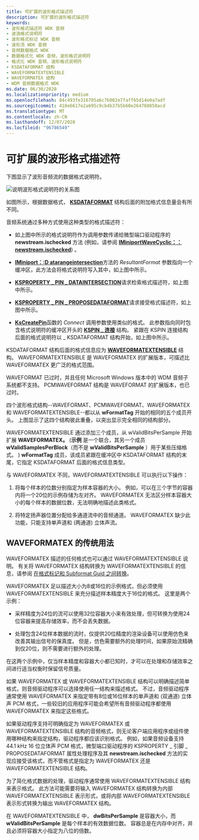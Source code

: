 ```yaml
---
title: 可扩展的波形格式描述符
description: 可扩展的波形格式描述符
keywords:
- 波形格式描述符 WDK 音频
- 波浪格式说明符
- 波形格式标记 WDK 音频
- 波形流 WDK 音频
- 音频数据格式 WDK
- 数据格式化 WDK 音频，波形格式说明符
- 格式化 WDK 音频、波形格式说明符
- KSDATAFORMAT 结构
- WAVEFORMATEXTENSIBLE
- WAVEFORMATEX 结构
- WDM 音频数据格式 WDK
ms.date: 06/30/2020
ms.localizationpriority: medium
ms.openlocfilehash: 84c493fe316705a6c7b002e7faff65d14e0a7adf
ms.sourcegitcommit: 418e6617e2a695c9cb4b37b5b60e264760858acd
ms.translationtype: MT
ms.contentlocale: zh-CN
ms.lasthandoff: 12/07/2020
ms.locfileid: "96786549"
---
```

# <a name="extensible-wave-format-descriptors"></a>可扩展的波形格式描述符

下图显示了波形音频流的数据格式说明符。

![说明波形格式说明符的关系图](images/wavefmt.png)

如图所示，根据数据格式， [**KSDATAFORMAT**](/windows-hardware/drivers/ddi/ks/ns-ks-ksdataformat) 结构后面的附加格式信息量会有所不同。

音频系统通过多种方式使用这种类型的格式描述符：

- 如上图中所示的格式说明符作为调用参数传递给微型端口驱动程序的 **newstream.ischecked** 方法 (例如，请参阅 [**IMiniportWaveCyclic：： newstream.ischecked**](/windows-hardware/drivers/ddi/portcls/nf-portcls-iminiportwavecyclic-newstream)) 。

- [**IMiniport：:D atarangeintersection**](/windows-hardware/drivers/ddi/portcls/nf-portcls-iminiport-datarangeintersection)方法的 *ResultantFormat* 参数指向一个缓冲区，此方法会将格式说明符写入其中，如上图中所示。

- [**KSPROPERTY \_ PIN \_ DATAINTERSECTION**](../stream/ksproperty-pin-dataintersection.md)请求检索格式描述符，如上图中所示。

- [**KSPROPERTY \_ PIN \_ PROPOSEDATAFORMAT**](../stream/ksproperty-pin-proposedataformat.md)请求接受格式描述符，如上图中所示。

- [**KsCreatePin**](/windows-hardware/drivers/ddi/ks/nf-ks-kscreatepin)函数的 *Connect* 调用参数使用类似的格式。 此参数指向同时包含格式说明符的缓冲区开头的 [**KSPIN \_ 连接**](/windows-hardware/drivers/ddi/ks/ns-ks-kspin_connect) 结构。 紧跟在 KSPIN 连接结构后面的格式说明符以 \_ KSDATAFORMAT 结构开始，如上图中所示。

KSDATAFORMAT 结构后面的格式信息应为 [**WAVEFORMATEXTENSIBLE**](/windows-hardware/drivers/ddi/ksmedia/ns-ksmedia-waveformatextensible) 结构。 WAVEFORMATEXTENSIBLE 是 WAVEFORMATEX 的扩展版本，可描述比 WAVEFORMATEX 更广泛的格式范围。

WAVEFORMAT 已过时，并且任何 Microsoft Windows 版本中的 WDM 音频子系统都不支持。 PCMWAVEFORMAT 结构是 WAVEFORMAT 的扩展版本，也已过时。

四个波形格式结构--WAVEFORMAT、PCMWAVEFORMAT、WAVEFORMATEX 和 WAVEFORMATEXTENSIBLE--都以从 **wFormatTag** 开始的相同的五个成员开头。 上图显示了这四个结构彼此重叠，以突出显示完全相同的结构部分。

WAVEFORMATEXTENSIBLE 通过添加三个成员，从 wValidBitsPerSample 开始扩展 **WAVEFORMATEX。**  (**示例** 是一个联合，其另一个成员 **wValidSamplesPerBlock**（而不是 **wValidBitsPerSample** ）用于某些压缩格式。 ) **wFormatTag** 成员，该成员紧跟在缓冲区中 KSDATAFORMAT 结构的末尾，它指定 KSDATAFORMAT 后面的格式信息类型。

与 WAVEFORMATEX 不同，WAVEFORMATEXTENSIBLE 可以执行以下操作：

1. 将每个样本的位数分别指定为样本容器的大小。 例如，可以在三个字节的容器内将一个20位的示例存储为左对齐。 WAVEFORMATEX 无法区分样本容器大小的每个样本的数据位数，无法明确地描述此类格式。

2. 将特定扬声器位置分配给多通道流中的音频通道。 WAVEFORMATEX 缺少此功能，只能支持单声道和 (两通道) 立体声流。

## <a name="legacy-use-of-waveformatex"></a>WAVEFORMATEX 的传统用法

WAVEFORMATEX 描述的任何格式也可以通过 WAVEFORMATEXTENSIBLE 说明。 有关将 WAVEFORMATEX 结构转换为 WAVEFORMATEXTENSIBLE 的信息，请参阅 [在格式标记和 Subformat Guid 之间转换](converting-between-format-tags-and-subformat-guids.md)。

WAVEFORMATEX 足以描述大小为8或16位的示例格式，但必须使用 WAVEFORMATEXTENSIBLE 来充分描述样本精度大于16位的格式。 这里是两个示例：

- 采样精度为24位的流可以使用32位容器大小来有效处理，但可转换为使用24位容器来提高存储效率，而不会丢失数据。

- 处理包含24位样本数据的流时，仅提供20位精度的渲染设备可以使用仿色来改善其输出信号的保真度。 但是，仿色需要额外的处理时间，如果原始流精确到仅20位，则不需要进行额外的处理。

在这两个示例中，仅当样本精度和容器大小都已知时，才可以在处理和存储效率之间进行适当权衡时保留信号质量。

如果 WAVEFORMATEX 或 WAVEFORMATEXTENSIBLE 结构可以明确描述简单格式，则音频驱动程序可以选择使用任一结构来描述格式。 不过，音频驱动程序通常使用 WAVEFORMATEX 来指定带有8位或16位样本的单声道和 (双通道) 立体声 PCM 格式，一些较旧的应用程序可能会希望所有音频驱动程序都使用 WAVEFORMATEX 来指定这些格式。

如果驱动程序支持可明确指定为 WAVEFORMATEX 或 WAVEFORMATEXTENSIBLE 结构的音频格式，则无论客户端应用程序或组件使用哪种结构来指定结构，驱动程序都应该识别格式。 例如，如果音频设备支持 44.1 kHz 16 位立体声 PCM 格式，微型端口驱动程序的 KSPROPERTY \_ 引脚 \_ PROPOSEDATAFORMAT 属性处理程序及其 **newstream.ischecked** 方法的实现应接受该格式，而不管格式是指定为 WAVEFORMATEX 还是 WAVEFORMATEXTENSIBLE 结构。

为了简化格式数据的处理，驱动程序通常使用 WAVEFORMATEXTENSIBLE 结构来表示格式。 此方法可能需要将输入 WAVEFORMATEX 结构转换为内部 WAVEFORMATEXTENSIBLE 表示形式，或将内部 WAVEFORMATEXTENSIBLE 表示形式转换为输出 WAVEFORMATEX 结构。

在 WAVEFORMATEXTENSIBLE 中， **dwBitsPerSample** 是容器大小，而 **wValidBitsPerSample** 是每个样本的有效数据位数。 容器总是在内存中对齐，并且必须将容器大小指定为八位的倍数。
